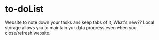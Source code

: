 # to-doList
Website to note down your tasks and  keep tabs of it, What's new?? Local storage allows you to maintain yur data progress even when you close/refresh website.
